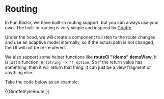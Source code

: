 # Routing

In Fun.Blazor, we have built-in routing support, but you can always use your own. The built-in routing is very simple and inspired by [Giraffe](https://github.com/giraffe-fsharp/Giraffe).

Under the hood, we will create a component to listen to the route changes and use an adaptive model internally, so if the actual path is not changed, the UI will not be re-rendered.

We also support some helper functions like **routeCi "/demo" demoView**. It is just a function: `UrlString -> 'T option`. So if the return value has something, then it will return that thing. It can just be a view fragment or anything else.

Take the code below as an example:

{{GiraffeStyleRouter}}